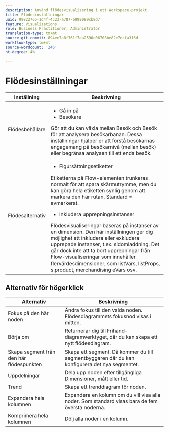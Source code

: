 ```yaml
---
description: Använd flödesvisualisering i ett Workspace-projekt.
title: Flödesinställningar
uuid: 99822765-1d4f-4c23-a787-b089089cb8d7
feature: Visualizations
role: Business Practitioner, Administrator
translation-type: tm+mt
source-git-commit: 894ee7a8f761f7aa2590e06708be82e7ecfa3f6d
workflow-type: tm+mt
source-wordcount: '246'
ht-degree: 4%

---
```



# Flödesinställningar

| Inställning | Beskrivning |
|--- |--- |
| Flödesbehållare | <ul><li>Gå in på</li><li>Besökare</li></ul> Gör att du kan växla mellan Besök och Besök för att analysera besökarbanan. Dessa inställningar hjälper er att förstå besökarnas engagemang på besökarnivå (mellan besök) eller begränsa analysen till ett enda besök. |
| Flödesalternativ | <ul><li>Figursättningsetiketter</li></ul> Etiketterna på Flow-elementen trunkeras normalt för att spara skärmutrymme, men du kan göra hela etiketten synlig genom att markera den här rutan.  Standard = avmarkerat.<ul><li>Inkludera upprepningsinstanser</li></ul> Flödesvisualiseringar baseras på instanser av en dimension. Den här inställningen ger dig möjlighet att inkludera eller exkludera upprepade instanser, t.ex. sidomladdning. Det går dock inte att ta bort upprepningar från Flow-visualiseringar som innehåller flervärdesdimensioner, som listVars, listProps, s.product, merchandising eVars osv. |

## Alternativ för högerklick

| Alternativ | Beskrivning |
|--- |--- |
| Fokus på den här noden | Ändra fokus till den valda noden. Flödesdiagrammets fokusnod visas i mitten. |
| Börja om | Returnerar dig till Frihand-diagramverktyget, där du kan skapa ett nytt flödesdiagram. |
| Skapa segment från den här flödespunkten | Skapa ett segment. Då kommer du till segmentbyggaren där du kan konfigurera det nya segmentet. |
| Uppdelningar | Dela upp noden efter tillgängliga Dimensioner, mått eller tid. |
| Trend | Skapa ett trenddiagram för noden. |
| Expandera hela kolumnen | Expandera en kolumn om du vill visa alla noder. Som standard visas bara de fem översta noderna. |
| Komprimera hela kolumnen | Dölj alla noder i en kolumn. |

